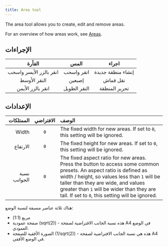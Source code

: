 ```yaml
---
title: Area tool
---
```


The area tool allows you to create, edit and remove areas.

For an overview of how areas work, see [Areas](../areas).

## الإجراءات

|          الفأرة         |     المس     |       اجراء       |
| :---------------------: | :----------: | :---------------: |
| انقر بالزر الأيسر واسحب |  انقر واسحب  | إنشاء منطقة جديدة |
|       النقر الأوسط      |    إصبعين    |      نقل قماش     |
|    انقر بالزر الأيمن    | النقر الطويل |   تحرير المنطقة   |

## الإعدادات

|    الممتلكات | الافتراضي | الوصف                                                                                                                                                                                                                                                                                                                                                                                                                  |
| -----------: | :-------: | :--------------------------------------------------------------------------------------------------------------------------------------------------------------------------------------------------------------------------------------------------------------------------------------------------------------------------------------------------------------------------------------------------------------------- |
|        Width |    `0`    | The fixed width for new areas. If set to `0`, this setting will be ignored.                                                                                                                                                                                                                                                                                                            |
|     الارتفاع |    `0`    | The fixed height for new areas. If set to `0`, this setting will be ignored.                                                                                                                                                                                                                                                                                                           |
| نسبة الجوانب |    `0`    | The fixed aspect ratio for new areas. Press the <DotsThreeVertical className="inline-icon"/> button to access some common presets. An aspect ratio is defined as width / height, so values less than `1` will be taller than they are wide, and values greater than `1` will be wider than they are tall. If set to `0`, this setting will be ignored. |

هناك ثلاثة عناصر مسبقة لنسبة الوضع:

- مربع (1:1)
- صفحة عمودية (sqrt(2)) - هذه نسبة الجانب الافتراضية لصفحة A4 في الوضع العمودي.
- الصورة الأفقية للصفحة (1/sqrt(2)) - هذه هي نسبة الجانب الافتراضية لصفحة A4 في الوضع الأفقي.
